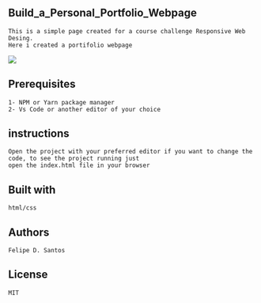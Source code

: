 ## Build_a_Personal_Portfolio_Webpage
    This is a simple page created for a course challenge Responsive Web Desing. 
    Here i created a portifolio webpage 
    
<img src="https://github.com/lycan-nt/Web-Development-Studies/blob/master/FreeCodeCamp/Build_a_Personal_Portfolio_Webpage/portifolio.PNG">

## Prerequisites
    1- NPM or Yarn package manager
    2- Vs Code or another editor of your choice  
 
## instructions
    Open the project with your preferred editor if you want to change the code, to see the project running just 
    open the index.html file in your browser
    
## Built with
    html/css
    
## Authors
    Felipe D. Santos

## License
    MIT
